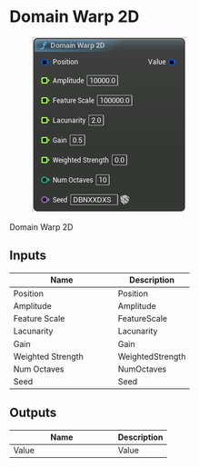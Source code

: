 # Domain Warp 2D

<div align="left" data-full-width="false">

<figure><img src="domain_warp_2d.png" alt=""><figcaption></figcaption></figure>

</div>

Domain Warp 2D

## Inputs

<table>
<thead><tr><th width="170">Name</th><th>Description</th></tr></thead>
<tbody>
<tr><td>Position</td><td>Position</td></tr>
<tr><td>Amplitude</td><td>Amplitude</td></tr>
<tr><td>Feature Scale</td><td>FeatureScale</td></tr>
<tr><td>Lacunarity</td><td>Lacunarity</td></tr>
<tr><td>Gain</td><td>Gain</td></tr>
<tr><td>Weighted Strength</td><td>WeightedStrength</td></tr>
<tr><td>Num Octaves</td><td>NumOctaves</td></tr>
<tr><td>Seed</td><td>Seed</td></tr>
</tbody>
</table>

## Outputs

<table>
<thead><tr><th width="170">Name</th><th>Description</th></tr></thead>
<tbody>
<tr><td>Value</td><td>Value</td></tr>
</tbody>
</table>